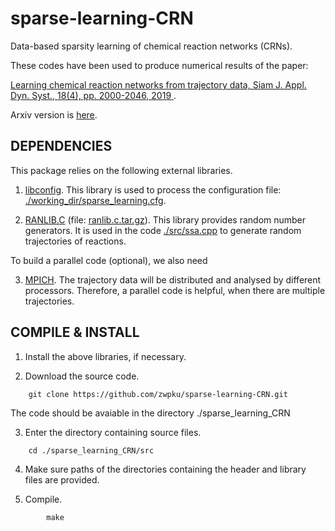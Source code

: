 # sparse-learning-CRN
Data-based sparsity learning of chemical reaction networks (CRNs).

These codes have been used to produce numerical results of the paper:

[Learning chemical reaction networks from trajectory data, Siam J. Appl. Dyn. Syst., 18(4), pp. 2000-2046, 2019
](https://doi.org/10.1137/19M1265880).

Arxiv version is [here](https://arxiv.org/abs/1902.04920).

## DEPENDENCIES

This package relies on the following external libraries.
   
   1.	[libconfig](https://hyperrealm.github.io/libconfig).
   	This library is used to process the configuration file: [./working_dir/sparse_learning.cfg](./working_dir/sparse_learning.cfg).

   2.	[RANLIB.C](http://www.netlib.org/random/) (file: [ranlib.c.tar.gz](http://www.netlib.org/random/ranlib.c.tar.gz)).
       	This library provides random number generators. 
	It is used in the code [./src/ssa.cpp](./src/ssa.cpp) to generate random trajectories of reactions.

To build a parallel code (optional), we also need 
   
   3.  	[MPICH](https://www.mpich.org).
	The trajectory data will be distributed and analysed by different processors. 
	Therefore, a parallel code is helpful, when there are multiple trajectories.

## COMPILE & INSTALL

1. Install the above libraries, if necessary.

2. Download the source code.

```
	git clone https://github.com/zwpku/sparse-learning-CRN.git
```

   The code should be avaiable in the directory ./sparse_learning_CRN

3. Enter the directory containing source files. 

```
  	cd ./sparse_learning_CRN/src
```

4. Make sure paths of the directories containing the header and library files are provided.  

5. Compile.

```
        make 
```

